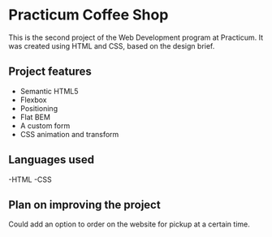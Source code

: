 # Practicum Coffee Shop

This is the second project of the Web Development program at Practicum. It was created using HTML and CSS, based on the design brief.

## Project features

- Semantic HTML5
- Flexbox
- Positioning
- Flat BEM
- A custom form
- CSS animation and transform

## Languages used

-HTML
-CSS

## Plan on improving the project

Could add an option to order on the website for pickup at a certain time.

